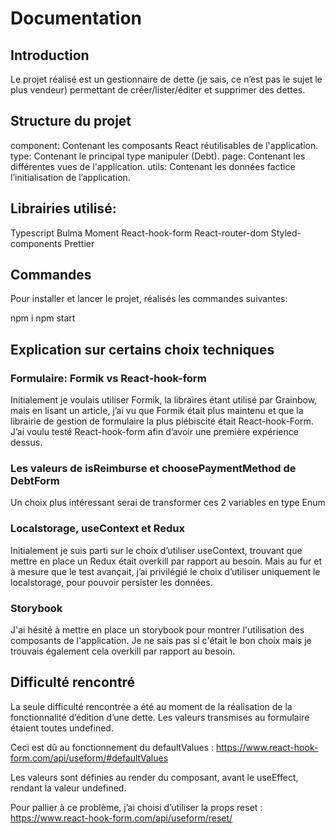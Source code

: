 # Documentation

## Introduction

Le projet réalisé est un gestionnaire de dette (je sais, ce n’est pas le sujet le plus vendeur) permettant de créer/lister/éditer et supprimer des dettes.

## Structure du projet

component: Contenant les composants React réutilisables de l'application.
type: Contenant le principal type manipuler (Debt).
page: Contenant les différentes vues de l'application.
utils: Contenant les données factice l’initialisation de l’application.

## Librairies utilisé:

Typescript
Bulma
Moment
React-hook-form
React-router-dom
Styled-components
Prettier

## Commandes

Pour installer et lancer le projet, réalisés les commandes suivantes:

npm i
npm start

## Explication sur certains choix techniques

### Formulaire: Formik vs React-hook-form

Initialement je voulais utiliser Formik, la libraires étant utilisé par Grainbow, mais en lisant un article, j’ai vu que Formik était plus maintenu et que la librairie de gestion de formulaire la plus plébiscité était React-hook-Form. J’ai voulu testé React-hook-form afin d’avoir une première expérience dessus.

### Les valeurs de isReimburse et choosePaymentMethod de DebtForm

Un choix plus intéressant serai de transformer ces 2 variables en type Enum

### Localstorage, useContext et Redux

Initialement je suis parti sur le choix d’utiliser useContext, trouvant que mettre en place un Redux était overkill par rapport au besoin. Mais au fur et à mesure que le test avançait, j’ai privilégié le choix d’utiliser uniquement le localstorage, pour pouvoir persister les données.

### Storybook

J'ai hésité à mettre en place un storybook pour montrer l'utilisation des composants de l'application. Je ne sais pas si c'était le bon choix mais je trouvais également cela overkill par rapport au besoin.

## Difficulté rencontré

La seule difficulté rencontrée a été au moment de la réalisation de la fonctionnalité d’édition d’une dette. Les valeurs transmises au formulaire étaient toutes undefined.

Ceci est dû au fonctionnement du defaultValues : https://www.react-hook-form.com/api/useform/#defaultValues

Les valeurs sont définies au render du composant, avant le useEffect, rendant la valeur undefined.

Pour pallier à ce problème, j’ai choisi d’utiliser la props reset : https://www.react-hook-form.com/api/useform/reset/
